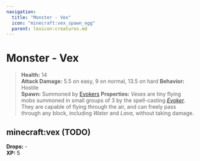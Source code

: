 ```yaml
---
navigation:
  title: "Monster - Vex"
  icon: "minecraft:vex_spawn_egg"
  parent: lexicon:creatures.md
---
```


# Monster - Vex

> __Health:__ 14  
> __Attack Damage:__ 
5.5 on easy, 9 on normal, 13.5 on hard 
> __Behavior:__ Hostile     
> __Spawn:__ Summoned by [Evokers](./human-evoker.md) 
> __Properties:__ 
*Vexes* are tiny flying mobs summoned in small groups of 3 by the spell-casting [*Evoker*](./human-evoker.md). They are capable of flying through the air, and can freely pass through any block, including *Water* and *Lava*, without taking damage.

## minecraft:vex (TODO)

<GameScene zoom={2}>
  <Entity id="minecraft:vex" />
</GameScene>

__Drops:__ -   
__XP:__ 5

